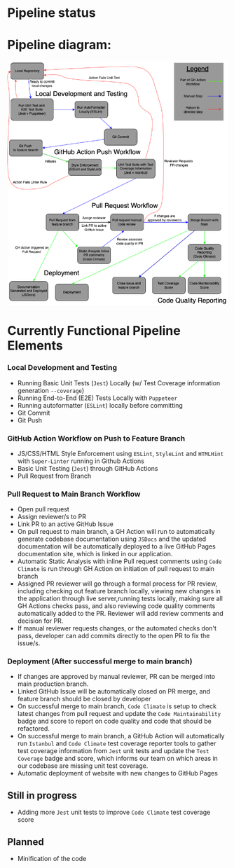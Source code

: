 # Pipeline status

# Pipeline diagram:

![pipelineImage](https://github.com/cse110-sp23-group27/cse110-sp23-group27/blob/main/admin/cipipeline/phase2.png)

# Currently Functional Pipeline Elements

### Local Development and Testing
* Running Basic Unit Tests (`Jest`) Locally (w/ Test Coverage information generation `--coverage`)
* Running End-to-End (E2E) Tests Locally with `Puppeteer`
* Running autoformatter (`ESLint`) locally before committing
* Git Commit
* Git Push

### GitHub Action Workflow on Push to Feature Branch
* JS/CSS/HTML Style Enforcement using `ESLint`, `StyleLint` and `HTMLHint` with `Super-Linter` running in Github Actions
* Basic Unit Testing (`Jest`) through GitHub Actions
* Pull Request from Branch

### Pull Request to Main Branch Workflow
* Open pull request
* Assign reviewer/s to PR
* Link PR to an active GitHub Issue
* On pull request to main branch, a GH Action will run to automatically generate codebase documentation using `JSDocs` and the updated documentation will be automatically deployed to a live GitHub Pages documentation site, which is linked in our application.
* Automatic Static Analysis with inline Pull request comments using `Code Climate` is run through GH Action on initiation of pull request to main branch
* Assigned PR reviewer will go through a formal process for PR review, including checking out feature branch locally, viewing new changes in the application through live server,running tests locally, making sure all GH Actions checks pass, and also reviewing code quality comments automatically added to the PR. Reviewer will add review comments and decision for PR.
* If manual reviewer requests changes, or the automated checks don't pass, developer can add commits directly to the open PR to fix the issue/s.

### Deployment (After successful merge to main branch)
* If changes are approved by manual reviewer, PR can be merged into main production branch.
* Linked GitHub Issue will be automatically closed on PR merge, and feature branch should be closed by developer
* On successful merge to main branch, `Code Climate` is setup to check latest changes from pull request and update the `Code Maintainability` badge and score to report on code quality and code that should be refactored. 
* On successful merge to main branch, a GitHub Action will automatically run `Istanbul` and `Code Climate` test coverage reporter tools to gather test coverage information from `Jest` unit tests and update the `Test Coverage` badge and score, which informs our team on which areas in our codebase are missing unit test coverage.
* Automatic deployment of website with new changes to GitHub Pages

## Still in progress 

* Adding more `Jest` unit tests to improve `Code Climate` test coverage score

## Planned
* Minification of the code
